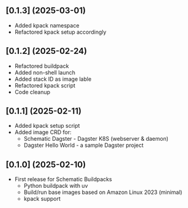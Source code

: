 ## [0.1.3] (2025-03-01)
  
  * Added kpack namespace
  * Refactored kpack setup accordingly

## [0.1.2] (2025-02-24)

  * Refactored buildpack
  * Added non-shell launch
  * Added stack ID as image lable
  * Refactored kpack script
  * Code cleanup

## [0.1.1] (2025-02-11)

  * Added kpack setup script
  * Added image CRD for:
    * Schematic Dagster - Dagster K8S (webserver & daemon)
    * Dagster Hello World - a sample Dagster project

## [0.1.0] (2025-02-10)

  * First release for Schematic Buildpacks
    * Python buildpack with uv
    * Build/run base images based on Amazon Linux 2023 (minimal)
    * kpack support
